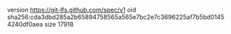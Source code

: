 version https://git-lfs.github.com/spec/v1
oid sha256:cda3dbd285a2b65894758565a565e7bc2e7c3696225af7b5bd01454240df0aea
size 17918
